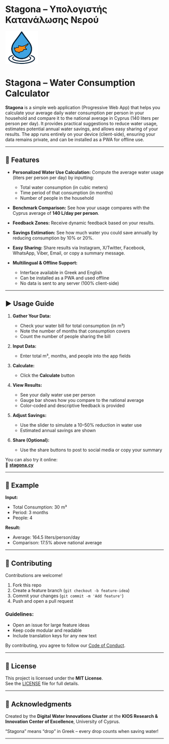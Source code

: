 # Stagona – Υπολογιστής Κατανάλωσης Νερού

<img src="/assets/images/logo.png" alt="Stagona Logo" width="105px" />

# Stagona – Water Consumption Calculator

**Stagona** is a simple web application (Progressive Web App) that helps you calculate your average daily water consumption per person in your household and compare it to the national average in Cyprus (140 liters per person per day). It provides practical suggestions to reduce water usage, estimates potential annual water savings, and allows easy sharing of your results. The app runs entirely on your device (client-side), ensuring your data remains private, and can be installed as a PWA for offline use.

---

## 🚰 Features

- **Personalized Water Use Calculation:** Compute the average water usage (liters per person per day) by inputting:
  - Total water consumption (in cubic meters)
  - Time period of that consumption (in months)
  - Number of people in the household

- **Benchmark Comparison:** See how your usage compares with the Cyprus average of **140 L/day per person**.

- **Feedback Zones:** Receive dynamic feedback based on your results.

- **Savings Estimation:** See how much water you could save annually by reducing consumption by 10% or 20%.

- **Easy Sharing:** Share results via Instagram, X/Twitter, Facebook, WhatsApp, Viber, Email, or copy a summary message.

- **Multilingual & Offline Support:**
  - Interface available in Greek and English
  - Can be installed as a PWA and used offline
  - No data is sent to any server (100% client-side)

---

## ▶️ Usage Guide

1. **Gather Your Data:**
   - Check your water bill for total consumption (in m³)
   - Note the number of months that consumption covers
   - Count the number of people sharing the bill

2. **Input Data:**
   - Enter total m³, months, and people into the app fields

3. **Calculate:**
   - Click the **Calculate** button

4. **View Results:**
   - See your daily water use per person
   - Gauge bar shows how you compare to the national average
   - Color-coded and descriptive feedback is provided

5. **Adjust Savings:**
   - Use the slider to simulate a 10–50% reduction in water use
   - Estimated annual savings are shown

6. **Share (Optional):**
   - Use the share buttons to post to social media or copy your summary

You can also try it online:  
🔗 **[stagona.cy](https://stagona.cy)**

---

## 🧪 Example

**Input:**
- Total Consumption: 30 m³
- Period: 3 months
- People: 4

**Result:**
- Average: 164.5 liters/person/day
- Comparison: 17.5% above national average

---

## 🤝 Contributing

Contributions are welcome!

1. Fork this repo
2. Create a feature branch (`git checkout -b feature-idea`)
3. Commit your changes (`git commit -m 'Add feature'`)
4. Push and open a pull request

### Guidelines:
- Open an issue for large feature ideas
- Keep code modular and readable
- Include translation keys for any new text

By contributing, you agree to follow our [Code of Conduct](https://www.contributor-covenant.org/version/2/1/code_of_conduct/).

---

## 📄 License

This project is licensed under the **MIT License**.  
See the [LICENSE](LICENSE) file for full details.

---

## 🙏 Acknowledgments

Created by the **Digital Water Innovations Cluster** at the **KIOS Research & Innovation Center of Excellence**, University of Cyprus.

“Stagona” means “drop” in Greek – every drop counts when saving water!

---


